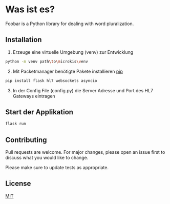 # Was ist es?

Foobar is a Python library for dealing with word pluralization.

## Installation

1. Erzeuge eine virtuelle Umgebung (venv) zur Entwicklung

```bash 
python -m venv path\to\microkis\venv
```



2. Mit Packetmanager benötigte Pakete installieren [pip](https://pip.pypa.io/en/stable/) 



```bash
pip install flask hl7 websockets asyncio
```

3. In der Config File (config.py) die Server Adresse und Port des HL7 Gateways eintragen



## Start der Applikation

```bash
flask run 
```

## Contributing
Pull requests are welcome. For major changes, please open an issue first to discuss what you would like to change.

Please make sure to update tests as appropriate.

## License
[MIT](https://choosealicense.com/licenses/mit/)